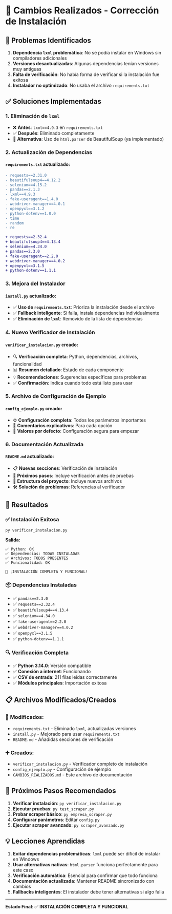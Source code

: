 # 📝 Cambios Realizados - Corrección de Instalación

## 🔧 Problemas Identificados

1. **Dependencia `lxml` problemática**: No se podía instalar en Windows sin compiladores adicionales
2. **Versiones desactualizadas**: Algunas dependencias tenían versiones muy antiguas
3. **Falta de verificación**: No había forma de verificar si la instalación fue exitosa
4. **Instalador no optimizado**: No usaba el archivo `requirements.txt`

## ✅ Soluciones Implementadas

### 1. **Eliminación de `lxml`**

- ❌ **Antes**: `lxml==4.9.3` en `requirements.txt`
- ✅ **Después**: Eliminado completamente
- 🔄 **Alternativa**: Uso de `html.parser` de BeautifulSoup (ya implementado)

### 2. **Actualización de Dependencias**

#### `requirements.txt` actualizado:

```diff
- requests==2.31.0
- beautifulsoup4==4.12.2
- selenium==4.15.2
- pandas==2.1.3
- lxml==4.9.3
- fake-useragent==1.4.0
- webdriver-manager==4.0.1
- openpyxl==3.1.2
- python-dotenv==1.0.0
- time
- random
- re

+ requests==2.32.4
+ beautifulsoup4==4.13.4
+ selenium==4.34.0
+ pandas==2.3.0
+ fake-useragent==2.2.0
+ webdriver-manager==4.0.2
+ openpyxl==3.1.5
+ python-dotenv==1.1.1
```

### 3. **Mejora del Instalador**

#### `install.py` actualizado:

- ✅ **Uso de `requirements.txt`**: Prioriza la instalación desde el archivo
- ✅ **Fallback inteligente**: Si falla, instala dependencias individualmente
- ✅ **Eliminación de `lxml`**: Removido de la lista de dependencias

### 4. **Nuevo Verificador de Instalación**

#### `verificar_instalacion.py` creado:

- 🔍 **Verificación completa**: Python, dependencias, archivos, funcionalidad
- 📊 **Resumen detallado**: Estado de cada componente
- 💡 **Recomendaciones**: Sugerencias específicas para problemas
- ✅ **Confirmación**: Indica cuando todo está listo para usar

### 5. **Archivo de Configuración de Ejemplo**

#### `config_ejemplo.py` creado:

- ⚙️ **Configuración completa**: Todos los parámetros importantes
- 📝 **Comentarios explicativos**: Para cada opción
- 🎯 **Valores por defecto**: Configuración segura para empezar

### 6. **Documentación Actualizada**

#### `README.md` actualizado:

- 📋 **Nuevas secciones**: Verificación de instalación
- 🔄 **Próximos pasos**: Incluye verificación antes de pruebas
- 📁 **Estructura del proyecto**: Incluye nuevos archivos
- 🛠️ **Solución de problemas**: Referencias al verificador

## 🚀 Resultados

### ✅ **Instalación Exitosa**

```bash
py verificar_instalacion.py
```

**Salida:**

```
✅ Python: OK
✅ Dependencias: TODAS INSTALADAS
✅ Archivos: TODOS PRESENTES
✅ Funcionalidad: OK

🎉 ¡INSTALACIÓN COMPLETA Y FUNCIONAL!
```

### 📦 **Dependencias Instaladas**

- ✅ `pandas==2.3.0`
- ✅ `requests==2.32.4`
- ✅ `beautifulsoup4==4.13.4`
- ✅ `selenium==4.34.0`
- ✅ `fake-useragent==2.2.0`
- ✅ `webdriver-manager==4.0.2`
- ✅ `openpyxl==3.1.5`
- ✅ `python-dotenv==1.1.1`

### 🔍 **Verificación Completa**

- ✅ **Python 3.14.0**: Versión compatible
- ✅ **Conexión a internet**: Funcionando
- ✅ **CSV de entrada**: 211 filas leídas correctamente
- ✅ **Módulos principales**: Importación exitosa

## 📋 Archivos Modificados/Creados

### 🔄 **Modificados:**

- `requirements.txt` - Eliminado `lxml`, actualizadas versiones
- `install.py` - Mejorado para usar `requirements.txt`
- `README.md` - Añadidas secciones de verificación

### ➕ **Creados:**

- `verificar_instalacion.py` - Verificador completo de instalación
- `config_ejemplo.py` - Configuración de ejemplo
- `CAMBIOS_REALIZADOS.md` - Este archivo de documentación

## 🎯 Próximos Pasos Recomendados

1. **Verificar instalación**: `py verificar_instalacion.py`
2. **Ejecutar pruebas**: `py test_scraper.py`
3. **Probar scraper básico**: `py empresa_scraper.py`
4. **Configurar parámetros**: Editar `config.py`
5. **Ejecutar scraper avanzado**: `py scraper_avanzado.py`

## 💡 Lecciones Aprendidas

1. **Evitar dependencias problemáticas**: `lxml` puede ser difícil de instalar en Windows
2. **Usar alternativas nativas**: `html.parser` funciona perfectamente para este caso
3. **Verificación automática**: Esencial para confirmar que todo funciona
4. **Documentación actualizada**: Mantener README sincronizado con cambios
5. **Fallbacks inteligentes**: El instalador debe tener alternativas si algo falla

---

**Estado Final**: ✅ **INSTALACIÓN COMPLETA Y FUNCIONAL**
